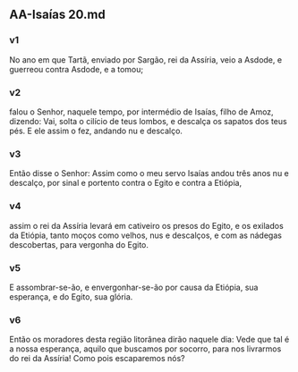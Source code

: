 ## AA-Isaías 20.md
### v1
 No ano em que Tartã, enviado por Sargão, rei da Assíria, veio a Asdode, e guerreou contra Asdode, e a tomou;
### v2
 falou o Senhor, naquele tempo, por intermédio de Isaías, filho de Amoz, dizendo: Vai, solta o cilício de teus lombos, e descalça os sapatos dos teus pés. E ele assim o fez, andando nu e descalço.
### v3
 Então disse o Senhor: Assim como o meu servo Isaías andou três anos nu e descalço, por sinal e portento contra o Egito e contra a Etiópia,
### v4
 assim o rei da Assíria levará em cativeiro os presos do Egito, e os exilados da Etiópia, tanto moços como velhos, nus e descalços, e com as nádegas descobertas, para vergonha do Egito.
### v5
 E assombrar-se-ão, e envergonhar-se-ão por causa da Etiópia, sua esperança, e do Egito, sua glória.
### v6
 Então os moradores desta região litorânea dirão naquele dia: Vede que tal é a nossa esperança, aquilo que buscamos por socorro, para nos livrarmos do rei da Assíria! Como pois escaparemos nós?
